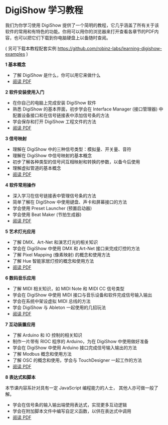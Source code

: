 # DigiShow 学习教程 

我们为你学习使用 DigiShow 提供了一个简明的教程，它几乎涵盖了所有关于该软件的常用和有特色的功能。你用可以用你的浏览器来打开查看各章节的PDF内容，也可以把它们下载到你电脑硬盘上以备随时查阅。

( 另可下载本教程配套实例 https://github.com/robinz-labs/learning-digishow-examples ) 

**1 基本概念** 
- 了解 DigiShow 是什么，你可以用它来做什么
- [阅读 PDF](http://121.43.184.98/digishow/tutorials/learning-digishow-cn/DigiShow%20%e6%95%99%e7%a8%8b1%20%e5%9f%ba%e6%9c%ac%e6%a6%82%e5%bf%b5.pdf) 

**2 软件安装使用入门** 
- 在你自己的电脑上完成安装 DigiShow 软件
- 熟悉 DigiShow 的基本界面，初步学会在 Interface Manager (接口管理器) 中配置设备接口和在信号链接表中添加信号条的方法
- 学会保存和打开 DigiShow 工程文件的方法
- [阅读 PDF](http://121.43.184.98/digishow/tutorials/learning-digishow-cn/DigiShow%20%e6%95%99%e7%a8%8b2%20%e8%bd%af%e4%bb%b6%e5%ae%89%e8%a3%85%e4%bd%bf%e7%94%a8%e5%85%a5%e9%97%a8.pdf) 

**3 信号映射** 
- 理解在 DigiShow 中的三种信号类型：模拟量、开关量、音符
- 理解在 DigiShow 中信号映射的基本概念
- 初步了解各种类型的信号间互相映射和转换的参数，以备今后使用
- 理解虚拟管道的基本概念
- [阅读 PDF](http://121.43.184.98/digishow/tutorials/learning-digishow-cn/DigiShow%20%e6%95%99%e7%a8%8b3%20%e4%bf%a1%e5%8f%b7%e6%98%a0%e5%b0%84.pdf) 

**4 软件常用操作** 
- 深入学习在信号链接表中管理信号条的方法
- 简单了解在 DigiShow 中使用键盘、声卡和屏幕接口的方法
- 学会使用 Preset Launcher (预置启动器)
- 学会使用 Beat Maker (节拍生成器)
- [阅读 PDF](http://121.43.184.98/digishow/tutorials/learning-digishow-cn/DigiShow%20%e6%95%99%e7%a8%8b4%20%e8%bd%af%e4%bb%b6%e5%b8%b8%e7%94%a8%e6%93%8d%e4%bd%9c.pdf) 

**5 艺术灯光应用** 
- 了解 DMX、Art-Net 和演艺灯光的相关知识
- 学会在 DigiShow 中使用 DMX 和 Art-Net 接口来完成灯控的方法
- 了解 Pixel Mapping (像素映射) 的概念和使用方法
- 了解 Hue 智能家居灯控的概念和使用方法
- [阅读 PDF](http://121.43.184.98/digishow/tutorials/learning-digishow-cn/DigiShow%20%e6%95%99%e7%a8%8b5%20%e8%89%ba%e6%9c%af%e7%81%af%e5%85%89%e5%ba%94%e7%94%a8.pdf) 

**6 数码音乐应用** 
- 了解 MIDI 相关知识，如 MIDI Note 和 MIDI CC 信号类型
- 学会在 DigiShow 中使用 MIDI 接口与音乐设备和软件完成信号输入输出
- 学会在系统中架设虚拟 MIDI 总线的方法
- 学会 DigiShow 与 Ableton 一起使用的几招玩法
- [阅读 PDF](http://121.43.184.98/digishow/tutorials/learning-digishow-cn/DigiShow%20%e6%95%99%e7%a8%8b6%20%e6%95%b0%e7%a0%81%e9%9f%b3%e4%b9%90%e5%ba%94%e7%94%a8.pdf) 

**7 互动装置应用** 
- 了解 Arduino 和 IO 控制的相关知识
- 制作一片带有 RIOC 程序的 Arduino，为在 DigiShow 中使用做好准备
- 学会在 DigiShow 中使用 Arduino 接口完成信号输入输出的方法
- 了解 Modbus 概念和使用方法
- 了解 OSC 的概念和使用，学会与 TouchDesigner 一起工作的方法
- [阅读 PDF](http://121.43.184.98/digishow/tutorials/learning-digishow-cn/DigiShow%20%e6%95%99%e7%a8%8b7%20%e4%ba%92%e5%8a%a8%e8%a3%85%e7%bd%ae%e5%ba%94%e7%94%a8.pdf) 

**8 表达式和脚本** 

本节课内容系针对具有一定 JavaScript 编程能力的人士， 其他人亦可做一般了解。 

- 学会在信号条的输入输出端使用表达式，实现更多互动逻辑
- 学会在附加脚本文件中编写自定义函数，以供在表达式中调用
- [阅读 PDF](http://121.43.184.98/digishow/tutorials/learning-digishow-cn/DigiShow%20%e6%95%99%e7%a8%8b8%20%e8%a1%a8%e8%be%be%e5%bc%8f%e5%92%8c%e8%84%9a%e6%9c%ac.pdf) 
